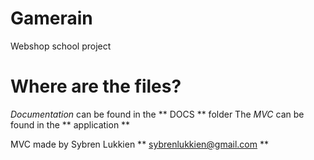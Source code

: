 # Gamerain
Webshop school project

# Where are the files?
_Documentation_ can be found in the **  DOCS ** folder 
The _MVC_ can be found in the ** application ** 

MVC made by Sybren Lukkien
 ** sybrenlukkien@gmail.com ** 
